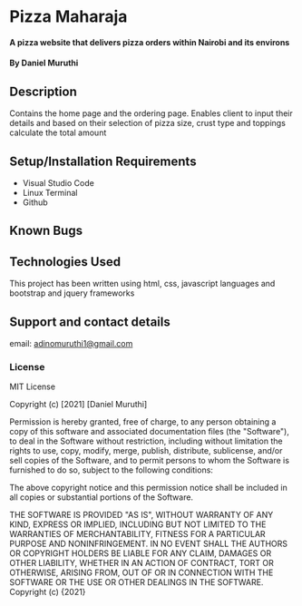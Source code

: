# Pizza Maharaja

#### A pizza website that delivers pizza orders within Nairobi and its environs

#### By **Daniel Muruthi**

## Description

Contains the home page and the ordering page. Enables client to input their details and based on their selection of pizza size, crust type and toppings calculate the total amount

## Setup/Installation Requirements

- Visual Studio Code
- Linux Terminal
- Github

## Known Bugs



## Technologies Used

This project has been written using html, css, javascript languages and bootstrap and jquery frameworks

## Support and contact details

email: adinomuruthi1@gmail.com

### License

MIT License

Copyright (c) [2021] [Daniel Muruthi]

Permission is hereby granted, free of charge, to any person obtaining a copy
of this software and associated documentation files (the "Software"), to deal
in the Software without restriction, including without limitation the rights
to use, copy, modify, merge, publish, distribute, sublicense, and/or sell
copies of the Software, and to permit persons to whom the Software is
furnished to do so, subject to the following conditions:

The above copyright notice and this permission notice shall be included in all
copies or substantial portions of the Software.

THE SOFTWARE IS PROVIDED "AS IS", WITHOUT WARRANTY OF ANY KIND, EXPRESS OR
IMPLIED, INCLUDING BUT NOT LIMITED TO THE WARRANTIES OF MERCHANTABILITY,
FITNESS FOR A PARTICULAR PURPOSE AND NONINFRINGEMENT. IN NO EVENT SHALL THE
AUTHORS OR COPYRIGHT HOLDERS BE LIABLE FOR ANY CLAIM, DAMAGES OR OTHER
LIABILITY, WHETHER IN AN ACTION OF CONTRACT, TORT OR OTHERWISE, ARISING FROM,
OUT OF OR IN CONNECTION WITH THE SOFTWARE OR THE USE OR OTHER DEALINGS IN THE
SOFTWARE.
Copyright (c) {2021}